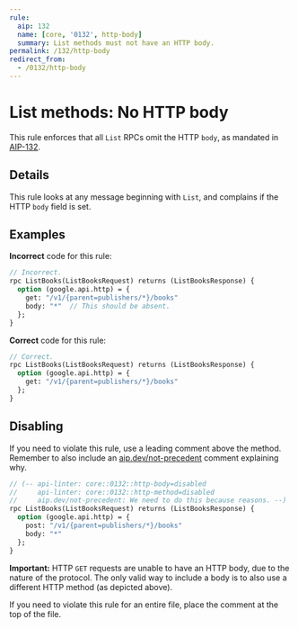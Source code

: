 ```yaml
---
rule:
  aip: 132
  name: [core, '0132', http-body]
  summary: List methods must not have an HTTP body.
permalink: /132/http-body
redirect_from:
  - /0132/http-body
---
```


# List methods: No HTTP body

This rule enforces that all `List` RPCs omit the HTTP `body`, as mandated in
[AIP-132][].

## Details

This rule looks at any message beginning with `List`, and complains if
the HTTP `body` field is set.

## Examples

**Incorrect** code for this rule:

```proto
// Incorrect.
rpc ListBooks(ListBooksRequest) returns (ListBooksResponse) {
  option (google.api.http) = {
    get: "/v1/{parent=publishers/*}/books"
    body: "*"  // This should be absent.
  };
}
```

**Correct** code for this rule:

```proto
// Correct.
rpc ListBooks(ListBooksRequest) returns (ListBooksResponse) {
  option (google.api.http) = {
    get: "/v1/{parent=publishers/*}/books"
  };
}
```

## Disabling

If you need to violate this rule, use a leading comment above the method.
Remember to also include an [aip.dev/not-precedent][] comment explaining why.

```proto
// (-- api-linter: core::0132::http-body=disabled
//     api-linter: core::0132::http-method=disabled
//     aip.dev/not-precedent: We need to do this because reasons. --)
rpc ListBooks(ListBooksRequest) returns (ListBooksResponse) {
  option (google.api.http) = {
    post: "/v1/{parent=publishers/*}/books"
    body: "*"
  };
}
```

**Important:** HTTP `GET` requests are unable to have an HTTP body, due to the
nature of the protocol. The only valid way to include a body is to also use a
different HTTP method (as depicted above).

If you need to violate this rule for an entire file, place the comment at the
top of the file.

[aip-132]: https://aip.dev/132
[aip.dev/not-precedent]: https://aip.dev/not-precedent
